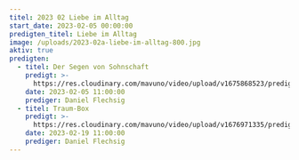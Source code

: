 ```yaml
---
titel: 2023 02 Liebe im Alltag
start_date: 2023-02-05 00:00:00
predigten_titel: Liebe im Alltag
image: /uploads/2023-02a-liebe-im-alltag-800.jpg
aktiv: true
predigten:
  - titel: Der Segen von Sohnschaft
    predigt: >-
      https://res.cloudinary.com/mavuno/video/upload/v1675868523/predigten/2023-02%20Liebe%20im%20Alltag/2023-02-05_Predigt_Liebe_im_Alltag_1_-_Segen_von_Sohnschaft.mp3
    date: 2023-02-05 11:00:00
    prediger: Daniel Flechsig
  - titel: Traum-Box
    predigt: >-
      https://res.cloudinary.com/mavuno/video/upload/v1676971335/predigten/2023-02%20Liebe%20im%20Alltag/2023-02-19_GoDi_Mavuno_Berlin_-_Liebe_im_Alltag_2_-_Traum-Box.mp3
    date: 2023-02-19 11:00:00
    prediger: Daniel Flechsig
---
```

